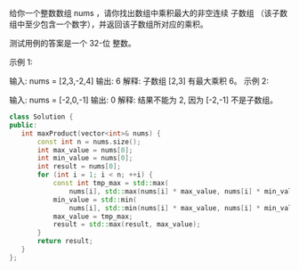 给你一个整数数组 nums ，请你找出数组中乘积最大的非空连续 
子数组
（该子数组中至少包含一个数字），并返回该子数组所对应的乘积。

测试用例的答案是一个 32-位 整数。

 

示例 1:

输入: nums = [2,3,-2,4]
输出: 6
解释: 子数组 [2,3] 有最大乘积 6。
示例 2:

输入: nums = [-2,0,-1]
输出: 0
解释: 结果不能为 2, 因为 [-2,-1] 不是子数组。

 ``` cpp
class Solution {
public:
    int maxProduct(vector<int>& nums) {
        const int n = nums.size();
        int max_value = nums[0];
        int min_value = nums[0];
        int result = nums[0];
        for (int i = 1; i < n; ++i) {
            const int tmp_max = std::max(
                nums[i], std::max(nums[i] * max_value, nums[i] * min_value));
            min_value = std::min(
                nums[i], std::min(nums[i] * max_value, nums[i] * min_value));
            max_value = tmp_max;
            result = std::max(result, max_value);
        }
        return result;
    }
};


```
